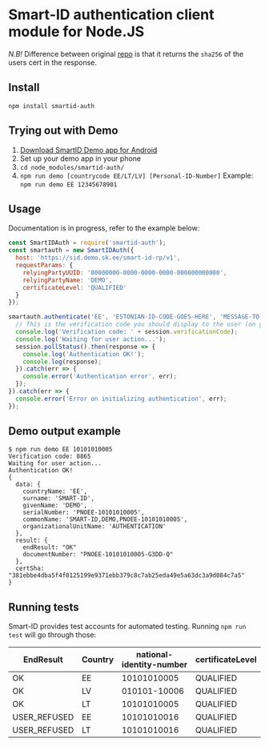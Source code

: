 # Smart-ID authentication client module for Node.JS

*N.B!* Difference between original [repo](https://github.com/alanibrus/smartid-auth) is that it returns the `sha256` of the users cert in the response.

## Install
`npm install smartid-auth`

## Trying out with Demo
1. [Download SmartID Demo app for Android](https://play.google.com/store/apps/details?id=com.stagnationlab.sk&ah=a4HzglGscCO-V56s6FlAj3ty7Aw)
2. Set up your demo app in your phone
3. `cd node_modules/smartid-auth/`
4. `npm run demo [countrycode EE/LT/LV] [Personal-ID-Number]`
Example: `npm run demo EE 12345678901`

## Usage
Documentation is in progress, refer to the example below:

```javascript
const SmartIDAuth = require('smartid-auth');
const smartauth = new SmartIDAuth({
  host: 'https://sid.demo.sk.ee/smart-id-rp/v1',
  requestParams: {
    relyingPartyUUID: '00000000-0000-0000-0000-000000000000',
    relyingPartyName: 'DEMO',
    certificateLevel: 'QUALIFIED'
  }
});

smartauth.authenticate('EE', 'ESTONIAN-ID-CODE-GOES-HERE', 'MESSAGE-TO-DISPLAY-ON-PHONE-GOES-HERE').then(session => {
  // This is the verification code you should display to the user (on your site):
  console.log('Verification code: ' + session.verificationCode);
  console.log('Waiting for user action...');
  session.pollStatus().then(response => {
    console.log('Authentication OK!');
    console.log(response);
  }).catch(err => {
    console.error('Authentication error', err);
  });
}).catch(err => {
  console.error('Error on initializing authentication', err);
});
```

## Demo output example

```
$ npm run demo EE 10101010005
Verification code: 8865
Waiting for user action...
Authentication OK!
{
  data: {
    countryName: 'EE',
    surname: 'SMART-ID',
    givenName: 'DEMO',
    serialNumber: 'PNOEE-10101010005',
    commonName: 'SMART-ID,DEMO,PNOEE-10101010005',
    organizationalUnitName: 'AUTHENTICATION'
  },
  result: {
    endResult: "OK"
    documentNumber: "PNOEE-10101010005-G3DD-Q"
  },
  certSha: "381ebbe4dba5f4f0125199e9371ebb379c8c7ab25eda49e5a63dc3a9d084c7a5"
}
```

## Running tests

Smart-ID provides test accounts for automated testing.
Running `npm run test` will go through those:

|  EndResult | Country | national-identity-number | certificateLevel |
|---|---|---|---|
| OK | EE | 10101010005  | QUALIFIED |
| OK | LV | 010101-10006 | QUALIFIED |
| OK | LT | 10101010005  | QUALIFIED |
| USER_REFUSED | EE | 10101010016 | QUALIFIED |
| USER_REFUSED | LT | 10101010016 | QUALIFIED |
